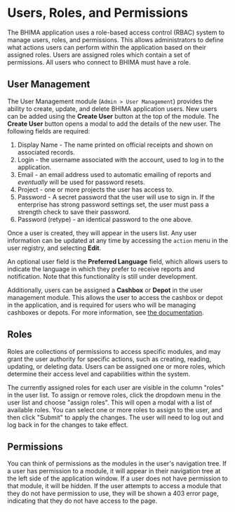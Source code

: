 
# Users, Roles, and Permissions

The BHIMA application uses a role-based access control (RBAC) system to manage users, roles, and permissions. This allows administrators to define what actions users can perform within the application based on their assigned roles.  Users are assigned roles which contain a set of permissions.   All users who connect to BHIMA must have a role.

## User Management
The User Management module (`Admin > User Management`) provides the ability to create, update, and delete BHIMA application users.  New users can be added using the **Create User** button at the top of the module.  The **Create User** button opens a modal to add the details of the new user.  The following fields are required:

1. Display Name  - The name printed on official receipts and shown on associated records.
2. Login - the username associated with the account, used to log in to the application.
3. Email - an email address used to automatic emailing of reports and _eventually_ will be used for password resets.
4. Project - one or more projects the user has access to.
5. Password - A secret password that the user will use to sign in.  If the enterprise has strong password settings set, the user must pass a strength check to save their password.
6. Password (retype) - an identical password to the one above.

Once a user is created, they will appear in the users list.  Any user information can be updated at any time by accessing the `action` menu in the user registry, and selecting **Edit**.

An optional user field is the **Preferred Language** field, which allows users to indicate the language in which they prefer to receive reports and notification.  Note that this functionality is still under development.

Additionally, users can be assigned a **Cashbox** or **Depot** in the user management module.  This allows the user to access the cashbox or depot in the application, and is required for users who will be managing cashboxes or depots.  For more information, see [the documentation](./cashboxes-depots).

## Roles
Roles are collections of permissions to access specific modules, and may grant the user authority for specific actions, such as creating, reading, updating, or deleting data.  Users can be assigned one or more roles, which determine their access level and capabilities within the system.

The currently assigned roles for each user are visible in the column "roles" in the user list.  To assign or remove roles, click the dropdown menu in the user list and choose "assign roles".  This will open a modal with a list of available roles.  You can select one or more roles to assign to the user, and then click "Submit" to apply the changes.  The user will need to log out and log back in for the changes to take effect.

## Permissions
You can think of permissions as the modules in the user's navigation tree.  If a user has permission to a module, it will appear in their navigation tree at the left side of the application window.  If a user does not have permission to that module, it will be hidden.  If the user attempts to access a module that they do not have permission to use, they will be shown a 403 error page, indicating that they do not have access to the page.




